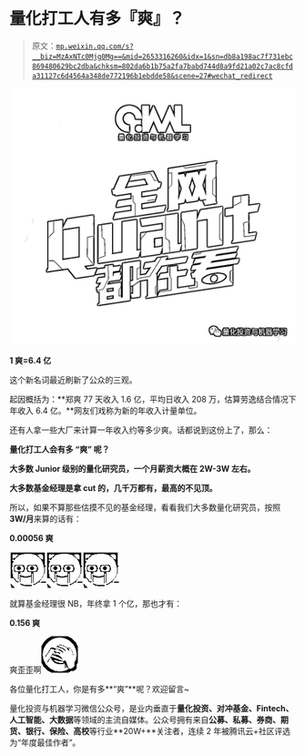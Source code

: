 # 量化打工人有多『爽』？

> 原文：[`mp.weixin.qq.com/s?__biz=MzAxNTc0Mjg0Mg==&mid=2653316260&idx=1&sn=db8a198ac7f731ebc869480629bc2dba&chksm=802da6b1b75a2fa7babd744d8a9fd21a02c7ac8cfda31127c6d4564a348de772196b1ebdde58&scene=27#wechat_redirect`](http://mp.weixin.qq.com/s?__biz=MzAxNTc0Mjg0Mg==&mid=2653316260&idx=1&sn=db8a198ac7f731ebc869480629bc2dba&chksm=802da6b1b75a2fa7babd744d8a9fd21a02c7ac8cfda31127c6d4564a348de772196b1ebdde58&scene=27#wechat_redirect)

![](img/817c601fc026ccfe2ee840069c1e016b.png)

**1 爽=6.4 亿**

这个新名词最近刷新了公众的三观。 

起因概括为：**郑爽 77 天收入 1.6 亿，平均日收入 208 万，估算劳逸结合情况下年收入 6.4 亿。**网友们戏称为新的年收入计量单位。

还有人拿一些大厂来计算一年收入约等多少爽。话都说到这份上了，那么：

**量化打工人会有多 “爽” 呢？**

**大多数 Junior 级别的量化研究员，一个月薪资大概在 2W-3W 左右。**

**大多数基金经理是拿 cut 的，几千万都有，**最高的不见顶**。**

所以，如果不算那些估摸不见的基金经理，看看我们大多数量化研究员，按照**3W/月**来算的话有：

**0.00056 爽**

![](img/20a18751196d000aa1cbdda682899db3.png)![](img/20a18751196d000aa1cbdda682899db3.png)![](img/20a18751196d000aa1cbdda682899db3.png)

就算基金经理很 NB，年终拿 1 个亿，那也才有：

**0.156 爽**

爽歪歪啊![](img/9a8d9cfaab86443a652ca2e7147b3b34.png)

各位量化打工人，你是有多**“爽”**呢？欢迎留言~

量化投资与机器学习微信公众号，是业内垂直于**量化投资、对冲基金、Fintech、人工智能、大数据**等领域的主流自媒体。公众号拥有来自**公募、私募、券商、期货、银行、保险、高校**等行业**20W+**关注者，连续 2 年被腾讯云+社区评选为“年度最佳作者”。